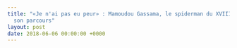 ```yaml
---
title: "«Je n'ai pas eu peur» : Mamoudou Gassama, le spiderman du XVIIIe, raconte
  son parcours"
layout: post
date: 2018-06-06 00:00:00 +0000
---
```

